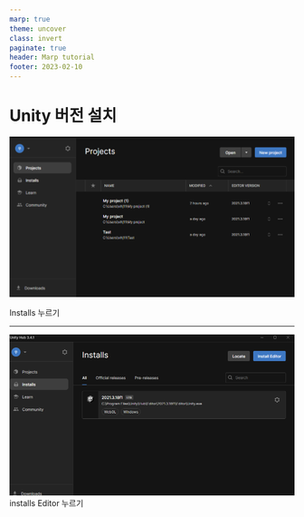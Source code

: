 ```yaml
---
marp: true
theme: uncover
class: invert
paginate: true
header: Marp tutorial
footer: 2023-02-10
---
```


# Unity 버전 설치


![h:400](./image/image.png) 

<!--h 높이조절 -->

Installs 누르기


---

![h:400](./image/ing.png) 
installs Editor 누르기

